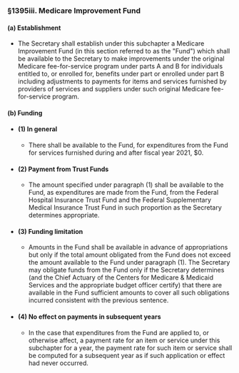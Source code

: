 ### §1395iii. Medicare Improvement Fund
#### (a) Establishment
* The Secretary shall establish under this subchapter a Medicare Improvement Fund (in this section referred to as the "Fund") which shall be available to the Secretary to make improvements under the original Medicare fee-for-service program under parts A and B for individuals entitled to, or enrolled for, benefits under part or enrolled under part B including adjustments to payments for items and services furnished by providers of services and suppliers under such original Medicare fee-for-service program.

#### (b) Funding
* #### (1) In general
  * There shall be available to the Fund, for expenditures from the Fund for services furnished during and after fiscal year 2021, $0.

* #### (2) Payment from Trust Funds
  * The amount specified under paragraph (1) shall be available to the Fund, as expenditures are made from the Fund, from the Federal Hospital Insurance Trust Fund and the Federal Supplementary Medical Insurance Trust Fund in such proportion as the Secretary determines appropriate.

* #### (3) Funding limitation
  * Amounts in the Fund shall be available in advance of appropriations but only if the total amount obligated from the Fund does not exceed the amount available to the Fund under paragraph (1). The Secretary may obligate funds from the Fund only if the Secretary determines (and the Chief Actuary of the Centers for Medicare & Medicaid Services and the appropriate budget officer certify) that there are available in the Fund sufficient amounts to cover all such obligations incurred consistent with the previous sentence.

* #### (4) No effect on payments in subsequent years
  * In the case that expenditures from the Fund are applied to, or otherwise affect, a payment rate for an item or service under this subchapter for a year, the payment rate for such item or service shall be computed for a subsequent year as if such application or effect had never occurred.